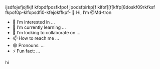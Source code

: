 ijsdfojefjojfkjf
kfopdfposfkfpof
jpodsfpirkp[f
klfof[[f[kffp[8doskf09rkfksf
fkpof0p-klfopsdfi0-kfejokffkpf- 👋 Hi, I’m @Md-tron
- 👀 I’m interested in ...
- 🌱 I’m currently learning ...
- 💞️ I’m looking to collaborate on ...
- 📫 How to reach me ...
- 😄 Pronouns: ...
- ⚡ Fun fact: ...

<!---
Md-tron/Md-tron is a ✨ special ✨ repository because its `README.md` (this file) appears on your GitHub profile.
You can click the Preview link to take a look at your changes.
--->
hi
